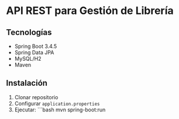 # API REST para Gestión de Librería

## Tecnologías
- Spring Boot 3.4.5
- Spring Data JPA
- MySQL/H2
- Maven

## Instalación
1. Clonar repositorio
2. Configurar `application.properties`
3. Ejecutar: ```bash mvn spring-boot:run

